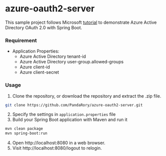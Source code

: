 # azure-oauth2-server
This sample project follows Microsoft [tutorial](https://docs.microsoft.com/en-us/azure/developer/java/spring-framework/configure-spring-boot-starter-java-app-with-azure-active-directory) to demonstrate Azure Active Directory OAuth 2.0 with Spring Boot.

### Requirement
- Application Properties:
  - Azure Active Directory tenant-id
  - Azure Active Directory user-group.allowed-groups
  - Azure client-id
  - Azure client-secret

### Usage
1. Clone the repository, or download the repository and extract the .zip file.
```sh
git clone https://github.com/PandaRory/azure-oauth2-server.git
```
2. Specify the settings in `application.properties` file
3. Build your Spring Boot application with Maven and run it
```sh
mvn clean package
mvn spring-boot:run
```
4. Open http://localhost:8080 in a web browser.
5. Visit http://localhost:8080/logout to relogin.
